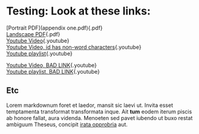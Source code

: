 # Testing: Look at these links:

[Portrait PDF](appendix one.pdf){.pdf}  
[Landscape PDF](three.pdf){.pdf}  
[Youtube Video](https://youtu.be/dQw4w9WgXcQ){.youtube}  
[Youtube Video, id has non-word characters](https://youtu.be/-q9M7oJ9gkI){.youtube}  
[Youtube playlist](https://www.youtube.com/playlist?list=PL59FEE129ADFF2B12){.youtube}

[Youtube Video, BAD LINK](https://youtu.be/BAD){.youtube}  
[Youtube playlist, BAD LINK](https://www.youtube.com/playlist?list=BAD){.youtube}

## Etc

Lorem markdownum foret et laedor, mansit sic laevi ut. Invita esset temptamenta
transformat transformata inque. Ait **tum** eodem iterum piscis ab honore
fallat, aura videnda. Menoeten sed pavet iubendo ut buxo restat ambiguum
Theseus, concipit [irata opprobria](https://www.thelatinlibrary.com/catullus.shtml) aut.
